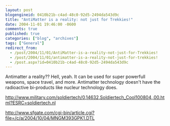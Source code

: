 ```yaml
---
layout: post
blogengineid: 0410b21b-c4ad-48c0-92d5-2494da543d9c
title: "AntiMatter is a reality: not just for Trekkies!"
date: 2004-11-01 19:46:00 -0600
comments: true
published: true
categories: ["blog", "archives"]
tags: ["General"]
redirect_from: 
  - /post/2004/11/01/AntiMatter-is-a-reality-not-just-for-Trekkies!
  - /post/2004/11/01/antimatter-is-a-reality-not-just-for-trekkies!
  - /post.aspx?id=0410b21b-c4ad-48c0-92d5-2494da543d9c
---
```

<!-- more -->
<P>Antimatter a reality?? Hell, yeah. It can be used for super powerfull weapons, space travel, and more. Antimatter technology doesn't have the radioactive bi-products like nucleur technology does.</P>
<P><A href="http://www.military.com/soldiertech/0,14632,Soldiertech_Cool100804,,00.html?ESRC=soldiertech.nl">http://www.military.com/soldiertech/0,14632,Soldiertech_Cool100804,,00.html?ESRC=soldiertech.nl</A></P>
<P><A href="http://www.sfgate.com/cgi-bin/article.cgi?file=/c/a/2004/10/04/MNGM393GPK1.DTL">http://www.sfgate.com/cgi-bin/article.cgi?file=/c/a/2004/10/04/MNGM393GPK1.DTL</A></P>
